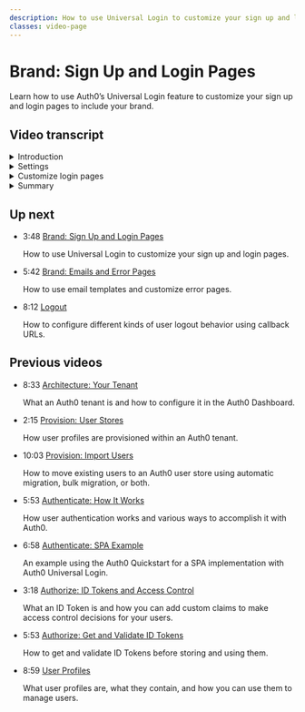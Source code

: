 ```yaml
---
description: How to use Universal Login to customize your sign up and login pages. 
classes: video-page
---
```

# Brand: Sign Up and Login Pages

Learn how to use Auth0’s Universal Login feature to customize your sign up and login pages to include your brand.

<div class="video-wrapper" data-video="ywiszjixbc"></div>

## Video transcript

<details>
  <summary>Introduction</summary>

In this video, we'll look at how you can setup Universal Login.

In the Dashboard, you can see the settings for your login page by navigating to **Universal Login** and looking at the **Settings** tab.
</details>

<details>
  <summary>Settings</summary>

The settings available here are **Logo**, **Primary Color**, and **Background Color**. These settings once changed, will take effect on all pages where you have not enabled customization of the pages' code. Note that the settings will also work if you have enabled customization but assume you are using predefined templates and have not changed those options in the code.

1. Add the URL to your logo image.
2. Select a primary color.
3. Select a background color.  
</details>

<details>
  <summary>Customize login pages</summary>

Now we’ll move to the Login tab and enable the login page customization. 

Click the **Login** tab and toggle **Customize Login Page**.

Note that when the customization toggle is flipped on, irrespective of the page you are customizing, you then become responsible for updates and maintenance of that page; it can no longer be automatically updated by Auth0. This includes updating the version numbers for any included Auth0 SDK or widget.

If you have enabled customization to inspect the page code, and then decide not to customize your login page, you should make sure to disable the customize page - in this case the Customize Login Page - toggle, so Auth0 will render the default page. You can also use version control software to manage the source code of your pages. To do so, you can use an Auth0-provided extension that works with the version control system you're using, like GitHub for example. 

You should also exercise caution regarding the use of third-party JavaScript on your pages - particularly the Login Page - since sensitive security-related information often flows through pages and the introduction of cross-site scripting or XSS vulnerabilities can be a concern.
</details>

<details>
  <summary>Summary</summary>

In the next video, we’ll talk about how to customize emails and error pages, and in a future video, we’ll talk about customizing the Guardian multi-factor authentication page too.
</details>

## Up next

<ul class="up-next">

  <li>
    <span class="video-time"><i class="icon icon-budicon-494"></i>3:48</span>
    <i class="video-icon icon icon-budicon-676"></i>
    <a href="/videos/get-started/07_02-brand-signup-login-pages">Brand: Sign Up and Login Pages</a>
    <p>How to use Universal Login to customize your sign up and login pages. </p>
  </li>

  <li>
    <span class="video-time"><i class="icon icon-budicon-494"></i>5:42</span>
    <i class="video-icon icon icon-budicon-676"></i>
    <a href="/videos/get-started/08-brand-emails-error-pages">Brand: Emails and Error Pages</a>
    <p>How to use email templates and customize error pages. </p>
  </li>

  <li>
    <span class="video-time"><i class="icon icon-budicon-494"></i>8:12</span>
    <i class="video-icon icon icon-budicon-676"></i>
    <a href="/videos/get-started/10-logout">Logout</a>
    <p>How to configure different kinds of user logout behavior using callback URLs. </p>
  </li>

</ul>

## Previous videos

<ul class="up-next">

  <li>
    <span class="video-time"><i class="icon icon-budicon-494"></i>8:33</span>
    <i class="video-icon icon icon-budicon-676"></i>
    <a href="/videos/get-started/01-architecture-your-tenant">Architecture: Your Tenant</a>
    <p>What an Auth0 tenant is and how to configure it in the Auth0 Dashboard.</p>
  </li>

  <li>
    <span class="video-time"><i class="icon icon-budicon-494"></i>2:15</span>
    <i class="video-icon icon icon-budicon-676"></i>
    <a href="/videos/get-started/02-provision-user-stores">Provision: User Stores</a>
    <p>How user profiles are provisioned within an Auth0 tenant.</p>
  </li>

  <li>
    <span class="video-time"><i class="icon icon-budicon-494"></i>10:03</span>
    <i class="video-icon icon icon-budicon-676"></i>
    <a href="/videos/get-started/03-provision-import-users">Provision: Import Users</a>
    <p>How to move existing users to an Auth0 user store using automatic migration, bulk migration, or both.</p>
  </li>

  <li>
    <span class="video-time"><i class="icon icon-budicon-494"></i>5:53</span>
    <i class="video-icon icon icon-budicon-676"></i>
    <a href="/videos/get-started/04_01-authenticate-how-it-works">Authenticate: How It Works</a>
    <p>How user authentication works and various ways to accomplish it with Auth0.</p>
  </li>

  <li>
    <span class="video-time"><i class="icon icon-budicon-494"></i>6:58</span>
    <i class="video-icon icon icon-budicon-676"></i>
    <a href="/videos/get-started/04_02-authenticate-spa-example">Authenticate: SPA Example</a>
    <p>An example using the Auth0 Quickstart for a SPA implementation with Auth0 Universal Login. </p>
  </li>

  <li>
    <span class="video-time"><i class="icon icon-budicon-494"></i>3:18</span>
    <i class="video-icon icon icon-budicon-676"></i>
    <a href="/videos/get-started/05_01-authorize-id-tokens-access-control">Authorize: ID Tokens and Access Control</a>
    <p>What an ID Token is and how you can add custom claims to make access control decisions for your users. </p>
  </li>

  <li>
    <span class="video-time"><i class="icon icon-budicon-494"></i>5:53</span>
    <i class="video-icon icon icon-budicon-676"></i>
    <a href="/videos/get-started/05_02-authorize-get-validate-id-tokens">Authorize: Get and Validate ID Tokens</a>
    <p>How to get and validate ID Tokens before storing and using them. </p>
  </li>

  <li>
    <span class="video-time"><i class="icon icon-budicon-494"></i>8:59</span>
    <i class="video-icon icon icon-budicon-676"></i>
    <a href="/videos/get-started/06-user-profiles">User Profiles</a>
    <p>What user profiles are, what they contain, and how you can use them to manage users. </p>
  </li>

</ul>
